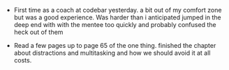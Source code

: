 - First time as a coach at codebar yesterday. a bit out of my comfort zone but was a good experience. Was harder than i anticipated jumped in the deep end with with the mentee too quickly and probably confused the heck out of them

- Read a few pages up to page 65 of the one thing. finished the chapter about distractions and multitasking and how we should avoid it at all costs.
